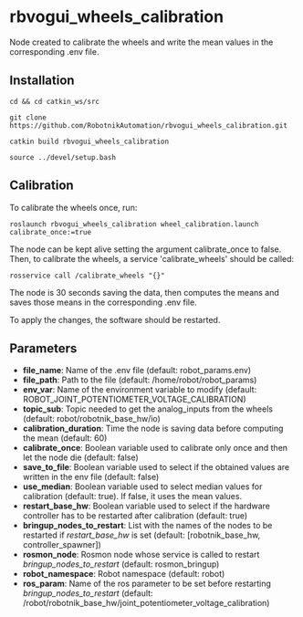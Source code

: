 # rbvogui_wheels_calibration

Node created to calibrate the wheels and write the mean values in the corresponding .env file.

## Installation
```
cd && cd catkin_ws/src
```
```
git clone https://github.com/RobotnikAutomation/rbvogui_wheels_calibration.git
```
```
catkin build rbvogui_wheels_calibration
```
```
source ../devel/setup.bash
```

## Calibration
To calibrate the wheels once, run:
```
roslaunch rbvogui_wheels_calibration wheel_calibration.launch calibrate_once:=true
```

The node can be kept alive setting the argument calibrate_once to false. Then, to calibrate the wheels, a service 'calibrate_wheels' should be called:

```
rosservice call /calibrate_wheels "{}"
```

The node is 30 seconds saving the data, then computes the means and saves those means in the corresponding .env file.

To apply the changes, the software should be restarted.

## Parameters
- **file_name**: Name of the .env file (default: robot_params.env)
- **file_path**: Path to the file (default: /home/robot/robot_params)
- **env_var**: Name of the environment variable to modify (default: ROBOT_JOINT_POTENTIOMETER_VOLTAGE_CALIBRATION)
- **topic_sub**: Topic needed to get the analog_inputs from the wheels (default: robot/robotnik_base_hw/io)
- **calibration_duration**: Time the node is saving data before computing the mean (default: 60)
- **calibrate_once**: Boolean variable used to calibrate only once and then let the node die (default: false)
- **save_to_file**: Boolean variable used to select if the obtained values are written in the env file (default: false)
- **use_median**: Boolean variable used to select median values for calibration (default: true). If false, it uses the mean values.
- **restart_base_hw**: Boolean variable used to select if the hardware controller has to be restarted after calibration (default: true)
- **bringup_nodes_to_restart**: List with the names of the nodes to be restarted if *restart_base_hw* is set (default: [robotnik_base_hw, controller_spawner])
- **rosmon_node**: Rosmon node whose service is called to restart *bringup_nodes_to_restart* (default: rosmon_bringup)
- **robot_namespace**: Robot namespace (default: robot)
- **ros_param**: Name of the ros parameter to be set before restarting *bringup_nodes_to_restart* (default: /robot/robotnik_base_hw/joint_potentiometer_voltage_calibration)